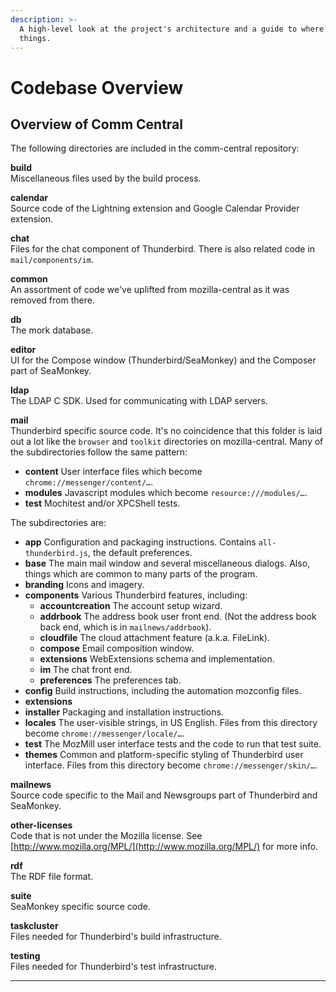 ```yaml
---
description: >-
  A high-level look at the project's architecture and a guide to where to find
  things.
---
```


# Codebase Overview

## Overview of Comm Central

The following directories are included in the comm-central repository:

**build**  
Miscellaneous files used by the build process.

**calendar**  
Source code of the Lightning extension and Google Calendar Provider extension.

**chat**  
Files for the chat component of Thunderbird. There is also related code in `mail/components/im`.

**common**  
An assortment of code we've uplifted from mozilla-central as it was removed from there.

**db**  
The mork database.

**editor**  
UI for the Compose window \(Thunderbird/SeaMonkey\) and the Composer part of SeaMonkey.

**ldap**  
The LDAP C SDK. Used for communicating with LDAP servers.

**mail**  
Thunderbird specific source code. It's no coincidence that this folder is laid out a lot like the `browser` and `toolkit` directories on mozilla-central. Many of the subdirectories follow the same pattern:

* **content** User interface files which become `chrome://messenger/content/…`.
* **modules** Javascript modules which become `resource:///modules/…`.
* **test** Mochitest and/or XPCShell tests.

The subdirectories are:

* **app** Configuration and packaging instructions. Contains `all-thunderbird.js`, the default preferences.
* **base** The main mail window and several miscellaneous dialogs. Also, things which are common to many parts of the program.
* **branding** Icons and imagery.
* **components** Various Thunderbird features, including:
  * **accountcreation** The account setup wizard.
  * **addrbook** The address book user front end. \(Not the address book back end, which is in `mailnews/addrbook`\).
  * **cloudfile** The cloud attachment feature \(a.k.a. FileLink\).
  * **compose** Email composition window.
  * **extensions** WebExtensions schema and implementation.
  * **im** The chat front end.
  * **preferences** The preferences tab.
* **config** Build instructions, including the automation mozconfig files.
* **extensions**
* **installer** Packaging and installation instructions.
* **locales** The user-visible strings, in US English. Files from this directory become `chrome://messenger/locale/…`.
* **test** The MozMill user interface tests and the code to run that test suite.
* **themes** Common and platform-specific styling of Thunderbird user interface. Files from this directory become `chrome://messenger/skin/…`.

**mailnews**  
Source code specific to the Mail and Newsgroups part of Thunderbird and SeaMonkey.

**other-licenses**  
Code that is not under the Mozilla license. See [http://www.mozilla.org/MPL/](http://www.mozilla.org/MPL/) for more info.

**rdf**  
The RDF file format.

**suite**  
SeaMonkey specific source code.

**taskcluster**  
Files needed for Thunderbird's build infrastructure.

**testing**  
Files needed for Thunderbird's test infrastructure.  
****



